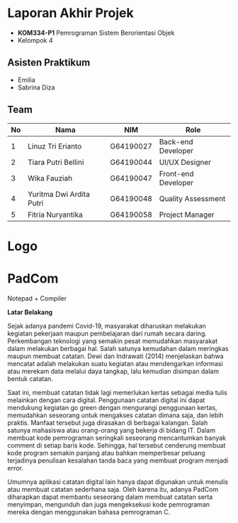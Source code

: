 # Laporan Akhir Projek
- **KOM334-P1** Pemrograman Sistem Berorientasi Objek
- Kelompok 4

## Asisten Praktikum
- Emilia
- Sabrina Diza

## Team
<table>
  <thead>
      <th>No</th>
      <th>Nama</th>
      <th>NIM</th>
      <th>Role</th>
  </thead>
  
  <tbody>
    <tr>
      <td>1</td>
      <td>Linuz Tri Erianto</td>
      <td>G64190027</td>
      <td>Back-end Developer</td>
     </tr> 
    <tr>
      <td>2</td>
      <td>Tiara Putri Bellini</td>
      <td>G64190044</td>
      <td>UI/UX Designer</td>
    </tr> 
    <tr>
      <td>3</td>
      <td>Wika Fauziah</td>
      <td>G64190047</td>
      <td>Front-end Developer</td>
    </tr>
    <tr>
      <td>4</td>
      <td>Yuritma Dwi Ardita Putri</td>
      <td>G64190048</td>
      <td>Quality Assessment</td>
    </tr>
    <tr>
      <td>5</td>
      <td>Fitria Nuryantika</td>
      <td>G64190058</td>
      <td>Project Manager</td>
     </tr>
    </tbody>
</table> 

# Logo


# PadCom
Notepad + Compiler

**Latar Belakang**
<p>Sejak adanya pandemi Covid-19, masyarakat diharuskan melakukan kegiatan pekerjaan maupun pembelajaran dari rumah secara daring. Perkembangan teknologi yang semakin pesat memudahkan masyarakat dalam melakukan berbagai hal. Salah satunya kemudahan dalam meringkas maupun membuat catatan. Dewi dan Indrawati (2014) menjelaskan bahwa mencatat adalah melakukan suatu kegiatan atau mendengarkan informasi atau merekam data melalui daya tangkap, lalu kemudian disimpan dalam bentuk catatan.</p>
<p>
Saat ini, membuat catatan tidak lagi memerlukan kertas sebagai media tulis melainkan dengan cara digital. Penggunaan catatan digital ini dapat mendukung kegiatan go green dengan mengurangi penggunaan kertas, memudahkan seseorang untuk mengakses catatan dimana saja, dan lebih praktis. Manfaat tersebut juga dirasakan di berbagai kalangan. Salah satunya mahasiswa atau orang-orang yang bekerja di bidang IT. Dalam membuat kode pemrograman seringkali seseorang mencantumkan banyak comment di setiap baris kode. Sehingga, hal tersebut cenderung membuat kode program semakin panjang atau bahkan memperbesar peluang terjadinya penulisan kesalahan tanda baca yang membuat program menjadi error.</p>
<p>Umumnya aplikasi catatan digital lain hanya dapat digunakan untuk menulis atau membuat catatan sederhana saja. Oleh karena itu, adanya PadCom diharapkan dapat membantu seseorang dalam membuat catatan serta menyimpan, mengunduh dan juga mengeksekusi kode pemrograman mereka dengan menggunakan bahasa pemrograman C.</p>

